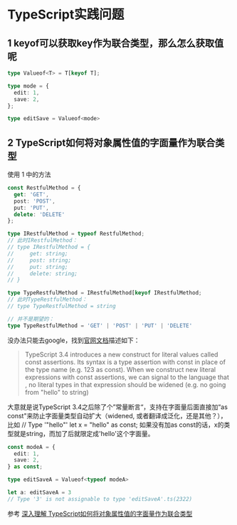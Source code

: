 # TypeScript实践问题

## 1 keyof可以获取key作为联合类型，那么怎么获取值呢

```ts
type Valueof<T> = T[keyof T];

type mode = {
  edit: 1,
  save: 2,
};

type editSave = Valueof<mode>
```

## 2 TypeScript如何将对象属性值的字面量作为联合类型
使用 1 中的方法
```ts
const RestfulMethod = {
  get: 'GET',
  post: 'POST',
  put: 'PUT',
  delete: 'DELETE'
};

type IRestfulMethod = typeof RestfulMethod;
// 此时IRestfulMethod：
// type IRestfulMethod = {
//     get: string;
//     post: string;
//     put: string;
//     delete: string;
// }

type TypeRestfulMethod = IRestfulMethod[keyof IRestfulMethod;
// 此时TypeRestfulMethod：
// type TypeRestfulMethod = string

// 并不是期望的：
type TypeRestfulMethod = 'GET' | 'POST' | 'PUT' | 'DELETE'
```

没办法只能去google，找到[官网文档](https://www.typescriptlang.org/docs/handbook/release-notes/typescript-3-4.html#const-assertions)描述如下：

> TypeScript 3.4 introduces a new construct for literal values called const assertions. Its syntax is a type assertion with const in place of the type name (e.g. 123 as const). When we construct new literal expressions with const assertions, we can signal to the language that , no literal types in that expression should be widened (e.g. no going from "hello" to string)

大意就是说TypeScript 3.4之后除了个”常量断言“，支持在字面量后面直接加“as const"来防止字面量类型自动扩大（widened, 或者翻译成泛化，还是其他？），比如
// Type '"hello"'
let x = "hello" as const;
如果没有加as const的话，x的类型就是string，而加了后就限定成'hello'这个字面量。

```ts
const modeA = {
  edit: 1,
  save: 2,
} as const;

type editSaveA = Valueof<typeof modeA>

let a: editSaveA = 3
// Type '3' is not assignable to type 'editSaveA'.ts(2322)
```

参考 [深入理解 TypeScript如何将对象属性值的字面量作为联合类型](https://zhuanlan.zhihu.com/p/406211160)
